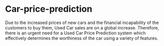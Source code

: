 # Car-price-prediction
 Due to the increased prices of new cars and the financial incapability of the customers to buy them, Used Car sales are on a global increase. Therefore, there is an urgent need for a Used Car Price Prediction system which effectively determines the worthiness of the car using a variety of features.
